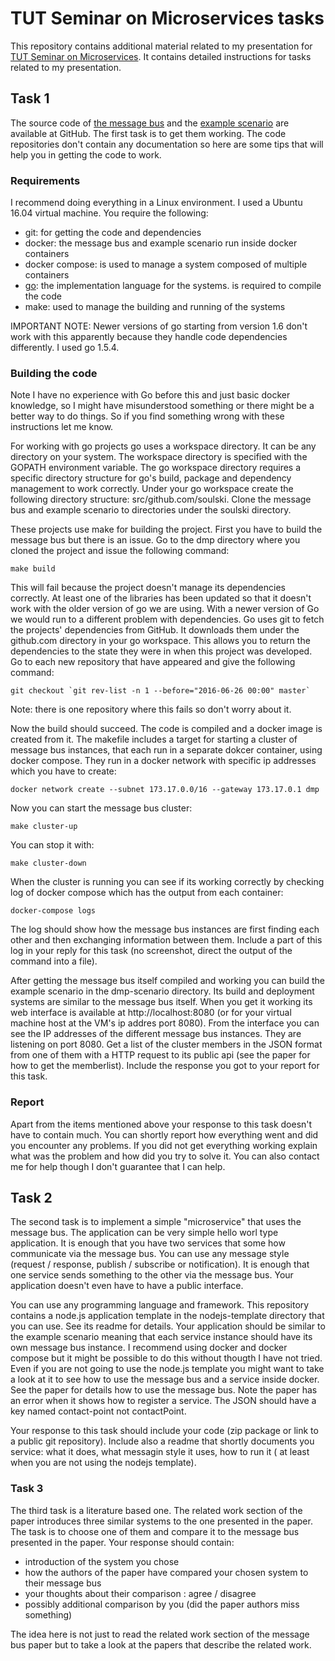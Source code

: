 ﻿# TUT Seminar on Microservices tasks

This repository contains additional material related to my presentation for 
[TUT Seminar on Microservices](https://sites.google.com/view/microservices/). It contains detailed instructions for tasks related to my presentation.

## Task 1

The source code of [the message bus](https://github.com/soulski/dmp)
and the [example scenario](https://github.com/soulski/dmp-scenario)
 are available at GitHub. The first task is to get them working. The code repositories don't contain any documentation so here are some tips that will help you in getting the code to work. 

### Requirements

I recommend doing everything in a Linux environment. I used a Ubuntu 16.04 virtual machine. You require the following:

- git: for getting the code and dependencies
- docker: the message bus and example scenario run inside docker containers
- docker compose: is used to manage a system composed of multiple containers
- [go](https://golang.org/doc/install): the implementation language for the systems. is required to compile the code
- make: used to manage the building and running of the systems

IMPORTANT NOTE: Newer versions of go starting from version 1.6 don't work with this apparently because they handle code dependencies differently.  I used go 1.5.4.

### Building the code

Note I have no experience with Go before this and just basic docker knowledge, so I might have misunderstood something or there might be a better way to do things. So if you find something wrong with these instructions let me know. 

For working with go projects go uses a workspace directory. It can be any directory on your system. The workspace directory is specified with the GOPATH environment variable.  The go workspace directory  requires a specific directory structure for go's build, package and dependency management to work correctly. Under your go workspace create the following directory structure: src/github.com/soulski. Clone the message bus and example scenario to directories under the soulski directory.

These projects use make for building the project. First you have to build the message bus but there is an issue. Go to the dmp directory where you cloned the project and issue the following command:

```
make build
```

This will fail because the project doesn't manage its dependencies correctly. At least one of the libraries has been updated so that it doesn't work with the older version of go we are using. With a newer version of Go we would run to a different problem with dependencies. Go uses git to fetch the projects' dependencies from GitHub. It downloads them under the github.com directory in your go workspace. This allows you to return the dependencies to the state they were in when this project was developed. Go to each new repository that have appeared and give the following command:

```
git checkout `git rev-list -n 1 --before="2016-06-26 00:00" master`
```

Note: there is one repository where this fails so don't worry about it.

Now the build should succeed. The code is compiled and a docker image is created from it. The makefile includes a target for starting a cluster of message bus instances, that each run in a separate dokcer container,  using docker compose. They run in a docker network with specific ip addresses which you have to create:

```
docker network create --subnet 173.17.0.0/16 --gateway 173.17.0.1 dmp
```

Now you can start the message bus cluster:

```
make cluster-up
```

You can stop it with:

```
make cluster-down
```

When the cluster is running you can see if its working correctly by checking log of docker compose which has the output from each container:

```
docker-compose logs
```

The log should show how the message bus instances are first finding each other and then exchanging information between them. Include a part of this log in your reply for this task (no screenshot, direct the output of the command into a file).

After getting the message bus itself compiled and working you can build the example scenario in the dmp-scenario directory. Its build and deployment systems are similar to the message bus itself. When you get it working its web interface is available at http://localhost:8080 (or for your virtual machine host at the VM's ip addres port 8080). From the interface you can see the IP addresses of the different message bus instances. They are listening on port 8080. Get a list of the cluster members in the JSON format from one of them with a HTTP request to its public api (see the paper for how to get the memberlist). Include the response you got to your report for this task.

### Report

Apart from the items mentioned above your response to this task doesn't have to contain much. You can shortly report how everything went and did you encounter any problems. If you did not get everything working explain what was the problem and how did you try to solve it. You can also contact me for help though I don't guarantee that I  can help.

## Task 2

The second task is to implement a simple "microservice" that uses the message bus. The application can be very simple hello worl type application. It is enough that you have two services that some how communicate via the message bus. You can use any message style (request / response, publish / subscribe or notification). It is enough that one service sends something to the other via the message bus. Your application doesn't even have to have a public interface.

You can use any programming language and framework. This repository contains a node.js application template in the nodejs-template directory that you can use. See its readme for details. Your application should be similar to the example scenario meaning that each service instance should have its own message bus instance. I recommend using docker and docker compose but it might be possible to do this without thougth I have not tried. Even if you are not going to use the node.js template you might want to take a look at it to see how to use the message bus and a service inside docker.
See the paper for details how to use the message bus. Note the paper has an error when it shows how to register a service. The JSON should have a key named contact-point not contactPoint.

Your response to this task should include your code (zip package or link to a public git repository). Include also a readme that shortly documents you service: what it does, what messagin style it uses, how to run it ( at least when you are not using the nodejs template).

### Task 3

The third task is a literature based one. The related work section of the paper introduces three similar systems to the one presented in the paper. The task is to choose one of them and compare it to the message bus presented in the paper. Your response should contain:

- introduction of the system you chose
- how the authors of the paper have compared your chosen system to their message bus
- your thoughts about their comparison : agree / disagree
- possibly additional comparison by you (did the paper authors miss something)

The idea here is not just to read the related work section of the message bus paper but to take a look at the papers that describe the related work.